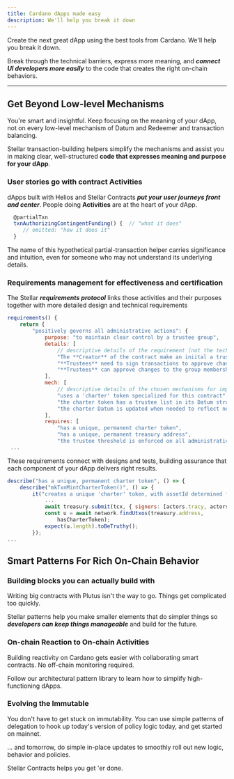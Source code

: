 ```yaml
---
title: Cardano dApps made easy
description: We'll help you break it down
---
```


Create the next great dApp using the best tools from Cardano. We'll help you break it down.

Break through the technical barriers, express more meaning, and **_connect UI developers more easily_** to the code that creates the right on-chain behaviors.

---

## Get Beyond Low-level Mechanisms

You're smart and insightful. Keep focusing on the meaning of your dApp, not on every low-level mechanism of Datum and Redeemer and transaction balancing.

Stellar transaction-building helpers simplify the mechanisms and assist you in making clear, well-structured **code that expresses meaning and purpose for your dApp**.

### User stories go with contract Activities

dApps built with Helios and Stellar Contracts **_put your user journeys front and center_**. People doing **Activities** are at the heart of your dApp.

```js
  @partialTxn
  txnAuthorizingContingentFunding() {  // "what it does"
     // omitted: "how it does it"
  }
```

The name of this hypothetical partial-transaction helper carries significance and intuition, even for someone who may not understand its underlying details.

### Requirements management for effectiveness and certification

The Stellar **_requirements protocol_** links those activities and their purposes together with more detailed design and technical requirements

```js
requirements() {
    return {
        "positively governs all administrative actions": {
            purpose: "to maintain clear control by a trustee group",
            details: [
                // descriptive details of the requirement (not the tech):
                "The **Creator** of the contract make an iniital a trustee group",
                "**Trustees** need to sign transactions to approve changes",
                "**Trustees** can approve changes to the group membership",
            ],
            mech: [
                // descriptive details of the chosen mechanisms for implementing the reqts:
                "uses a 'charter' token specialized for this contract",
                "the charter token has a trustee list in its Datum structure",
                "the charter Datum is updated when needed to reflect new trustees/thresholds",
            ],
            requires: [
                "has a unique, permanent charter token",
                "has a unique, permanent treasury address",
                "the trustee threshold is enforced on all administrative actions",
 ...
```

These requirements connect with designs and tests, building assurance that each component of your dApp delivers right results.

```js
describe("has a unique, permanent charter token", () => {
    describe("mkTxnMintCharterToken()", () => {
        it("creates a unique 'charter' token, with assetId determined from minting-policy-hash+'charter'", async (context: localTC) => {
            ...
            await treasury.submit(tcx, { signers: [actors.tracy, actors.tom] });
            const u = await network.findUtxos(treasury.address,
                hasCharterToken);
            expect(u.length).toBeTruthy();
        });
...
```

## Smart Patterns For Rich On-Chain Behavior

### Building blocks you can actually build with

Writing big contracts with Plutus isn't the way to go. Things get complicated too quickly.

Stellar patterns help you make smaller elements that do simpler things so **_developers can keep things manageable_** and build for the future.

### On-chain Reaction to On-chain Activities

Building reactivity on Cardano gets easier with collaborating smart contracts. No off-chain monitoring required.

Follow our architectural pattern library to learn how to simplify high-functioning dApps.

### Evolving the Immutable

You don't have to get stuck on immutability. You can use simple patterns of delegation to hook up today's version of policy logic today, and get started on mainnet.

... and tomorrow, do simple in-place updates to smoothly roll out new logic, behavior and policies.

Stellar Contracts helps you get 'er done.
